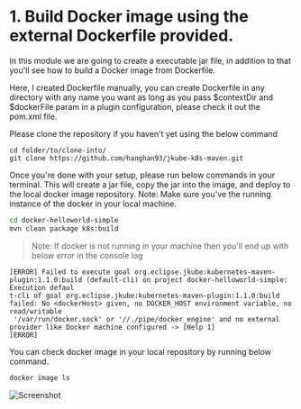 # 1. Build Docker image using the external Dockerfile provided.

In this module we are going to create a executable jar file, in addition to that you'll see how to build a Docker image from Dockerfile.

Here, I created Dockerfile manually, you can create Dockerfile in any directory with any name you want as long as you pass $contextDir and $dockerFile param in a plugin configuration, please check it out the pom.xml file.

Please clone the repository if you haven't yet using the below command
```git
cd folder/to/clone-into/
git clone https://github.com/hanghan93/jkube-k8s-maven.git
```

Once you're done with your setup, please run below commands in your terminal. This will create a jar file, copy the jar into the image, and deploy to the local docker image repository.
Note: Make sure you've the running instance of the docker in your local machine.
```sh
cd docker-helloworld-simple
mvn clean package k8s:build
```
> Note: If docker is not running in your machine then you'll end up with below error in the console log
```log
[ERROR] Failed to execute goal org.eclipse.jkube:kubernetes-maven-plugin:1.1.0:build (default-cli) on project docker-helloworld-simple: Execution defaul
t-cli of goal org.eclipse.jkube:kubernetes-maven-plugin:1.1.0:build failed: No <dockerHost> given, no DOCKER_HOST environment variable, no read/writable
 '/var/run/docker.sock' or '//./pipe/docker_engine' and no external provider like Docker machine configured -> [Help 1]
[ERROR]
```
You can check docker image in your local repository by running below command.
 ```sh
docker image ls
 ```

![Screenshot](https://github.com/hanghan93/jkube-k8s-maven/blob/master/docker-helloworld-simple/src/main/resources/refImg/docker.JPG)